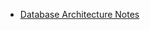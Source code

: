 ---
---

- [Database Architecture Notes](https://architecturenotes.co/p/things-you-should-know-about-databases)
